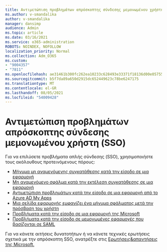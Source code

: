 ```yaml
---
title: Αντιμετώπιση προβλημάτων απρόσκοπτης σύνδεσης μεμονωμένου χρήστη (SSO)
ms.author: v-smandalika
author: v-smandalika
manager: dansimp
audience: Admin
ms.topic: article
ms.date: 03/16/2021
ms.service: o365-administration
ROBOTS: NOINDEX, NOFOLLOW
localization_priority: Normal
ms.collection: Adm_O365
ms.custom:
- "9004357"
- "7811"
ms.openlocfilehash: ae31461b300fc262ea10233c628493e33371f18136d00e05755971c08d2ba3d3
ms.sourcegitcommit: b5f7da89a650d2915dc652449623c78be6247175
ms.translationtype: MT
ms.contentlocale: el-GR
ms.lasthandoff: 08/05/2021
ms.locfileid: "54009428"
---
```

# <a name="troubleshoot-seamless-single-sign-on-sso-user-sign-in-issues"></a>Αντιμετώπιση προβλημάτων απρόσκοπτης σύνδεσης μεμονωμένου χρήστη (SSO)

Για να επιλύσετε προβλήματα απλής σύνδεσης (SSO), χρησιμοποιήστε τους ακόλουθους προτεινόμενους πόρους:

- [Μήνυμα μη αναμενόμενης συγκατάθεσης κατά την είσοδο σε μια εφαρμογή](https://docs.microsoft.com/azure/active-directory/manage-apps/application-sign-in-unexpected-user-consent-prompt) 
- [Μη αναμενόμενο σφάλμα κατά την εκτέλεση συγκατάθεσης σε μια εφαρμογή](https://docs.microsoft.com/azure/active-directory/manage-apps/application-sign-in-unexpected-user-consent-error) 
- [Αντιμετώπιση προβλημάτων κατά την είσοδο σε μια εφαρμογή από το Azure AD My Apps](https://docs.microsoft.com/azure/active-directory/manage-apps/application-sign-in-other-problem-access-panel) 
- [Μια σελίδα εφαρμογής εμφανίζει ένα μήνυμα σφάλματος μετά την πρόσβαση του χρήστη](https://docs.microsoft.com/azure/active-directory/manage-apps/application-sign-in-problem-application-error)
- [Προβλήματα κατά την είσοδο σε μια εφαρμογή της Microsoft](https://docs.microsoft.com/azure/active-directory/manage-apps/application-sign-in-problem-first-party-microsoft) 
- [Προβλήματα κατά την είσοδο σε μεμονωμένες εφαρμογές που βασίζονται σε SAML](https://docs.microsoft.com/azure/active-directory/manage-apps/application-sign-in-problem-federated-sso-gallery)

Για να κάνετε αιτήσεις δυνατοτήτων ή να κάνετε τεχνικές ερωτήσεις σχετικά με την απρόσκοπτη SSO, ανατρέξτε στις [Ερωτήσεις&απαντήσεις της Microsoft.](https://docs.microsoft.com/answers/topics/azure-ad-single-sign-on.html)

